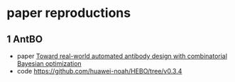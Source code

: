# paper reproductions

## 1 AntBO

- paper
    [ Toward real-world automated antibody design with combinatorial Bayesian optimization ](https://www.cell.com/cell-reports-methods/fulltext/S2667-2375(22)00276-4)
- code
    https://github.com/huawei-noah/HEBO/tree/v0.3.4


